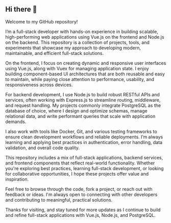 ## Hi there 👋

Welcome to my GitHub repository!

I’m a full-stack developer with hands-on experience in building scalable, high-performing web applications using Vue.js on the frontend and Node.js on the backend. This repository is a collection of projects, tools, and experiments that showcase my approach to developing modern, maintainable, and efficient full-stack solutions.

On the frontend, I focus on creating dynamic and responsive user interfaces using Vue.js, along with Vuex for managing application state. I enjoy building component-based UI architectures that are both reusable and easy to maintain, while paying close attention to performance, usability, and responsiveness across devices.

For backend development, I use Node.js to build robust RESTful APIs and services, often working with Express.js to streamline routing, middleware, and request handling. My projects commonly integrate PostgreSQL as the database of choice, where I design and optimize schemas, manage relational data, and write performant queries that scale with application demands.

I also work with tools like Docker, Git, and various testing frameworks to ensure clean development workflows and reliable deployments. I’m always learning and applying best practices in authentication, error handling, data validation, and overall code quality.

This repository includes a mix of full-stack applications, backend services, and frontend components that reflect real-world functionality. Whether you're exploring best practices, learning full-stack development, or looking for collaborative opportunities, I hope these projects offer value and inspiration.

Feel free to browse through the code, fork a project, or reach out with feedback or ideas. I'm always open to connecting with other developers and contributing to meaningful, practical solutions.

Thanks for visiting, and stay tuned for more updates as I continue to build and refine full-stack applications with Vue.js, Node.js, and PostgreSQL.
